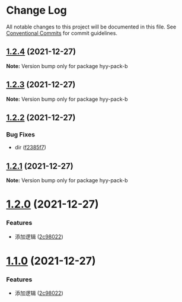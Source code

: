 # Change Log

All notable changes to this project will be documented in this file.
See [Conventional Commits](https://conventionalcommits.org) for commit guidelines.

## [1.2.4](https://github.com/hyy1115/lerna-test/compare/hyy-pack-b@1.2.3...hyy-pack-b@1.2.4) (2021-12-27)

**Note:** Version bump only for package hyy-pack-b





## [1.2.3](https://github.com/hyy1115/lerna-test/compare/hyy-pack-b@1.2.2...hyy-pack-b@1.2.3) (2021-12-27)

**Note:** Version bump only for package hyy-pack-b





## [1.2.2](https://github.com/hyy1115/lerna-test/compare/hyy-pack-b@1.2.1...hyy-pack-b@1.2.2) (2021-12-27)


### Bug Fixes

* dir ([f2385f7](https://github.com/hyy1115/lerna-test/commit/f2385f701ef78732e73e80ddcb1d62334bcc604e))





## [1.2.1](https://github.com/hyy1115/lerna-test/compare/hyy-pack-b@1.2.0...hyy-pack-b@1.2.1) (2021-12-27)

**Note:** Version bump only for package hyy-pack-b





# [1.2.0](https://github.com/hyy1115/lerna-test/compare/hyy-pack-b@1.1.0...hyy-pack-b@1.2.0) (2021-12-27)


### Features

* 添加逻辑 ([2c98022](https://github.com/hyy1115/lerna-test/commit/2c98022b41b0e0188d4c1ddb257ba4e18e0c4c46))





# [1.1.0](https://github.com/hyy1115/lerna-test/compare/hyy-pack-b@1.1.0...hyy-pack-b@1.1.0) (2021-12-27)


### Features

* 添加逻辑 ([2c98022](https://github.com/hyy1115/lerna-test/commit/2c98022b41b0e0188d4c1ddb257ba4e18e0c4c46))
